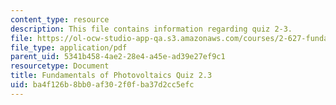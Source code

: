 ```yaml
---
content_type: resource
description: This file contains information regarding quiz 2-3.
file: https://ol-ocw-studio-app-qa.s3.amazonaws.com/courses/2-627-fundamentals-of-photovoltaics-fall-2013/ba4f126b8bb0af302f0fba37d2cc5efc_MIT2_627F13_Quiz2_3.pdf
file_type: application/pdf
parent_uid: 5341b458-4ae2-28e4-a45e-ad39e27ef9c1
resourcetype: Document
title: Fundamentals of Photovoltaics Quiz 2.3
uid: ba4f126b-8bb0-af30-2f0f-ba37d2cc5efc
---
```

